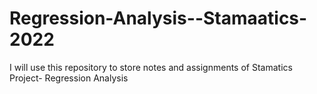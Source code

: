 # Regression-Analysis--Stamaatics-2022
I will use this repository to store notes and assignments of Stamatics Project- Regression Analysis
